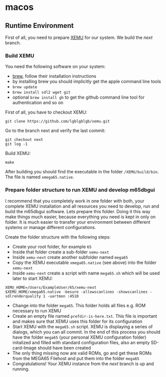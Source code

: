 # macos

## Runtime Environment
First of all, you need to prepare [XEMU](https://github.com/lgblgblgb/xemu/) for our system. We build the *next* branch.

### Build XEMU
You need the following software on your system:

- [brew](https://brew.sh/), follow their installation instructions
- by installing brew you should implicitly get the apple command line tools 
- `brew update`
- `brew install sdl2 wget git`
- optional `brew install gh` to get the github command line tool for authentication and so on


First of all, you have to checkout XEMU:
```
git clone https://github.com/lgblgblgb/xemu.git
```

Go to the branch next and verify the last commit:
```
git checkout next
git log -1
```

Build XEMU:
```
make
```
After building you should find the executable in the folder `/XEMU/build/bin`. The file is named `xmega65.native`.


### Prepare folder structure to run XEMU and develop m65dbgui
I recommend that you completely work in one folder with both, your complete XEMU installation and all resources you need to develop, run and build the m65dbgui software. Lets prepare this folder. Doing it this way make things much easier, because everything you need is kept in only on folder. It is much easier to transfer your environment between different systems or manage different configurations.

Create the folder structure with the following steps:
- Create your root folder, for example `65`
- Inside that folder create a sub-folder `xemu-next`
- Inside `xemu-next` create another subfolder named `mega65`
- Copy the XEMU executable `xmega65.native` (see above) into the folder `xemu-next`
- Inside `xemu-next` create a script with name `mega65.sh` which will be used later to start XEMU:
```
XEMU_HOME=/Users/ExampleUser/65/xemu-next
$XEMU_HOME/xmega65.native -besure -allowscanlines -showscanlines -sdlrenderquality 1 -uartmon :4510
```
- Change into the folder `mega65`. This folder holds all files e.g. ROM necessary to run XEMU
- Create an empty file named `prefdir-is-here.txt`. This file is important and makes sure that XEMU uses this folder for its configuration
- Start XEMU with the `mega65.sh` script. XEMU is displaying a series of dialogs, which you can all commit. In the end of this process you should have the folder `mega65` (your personal XEMU configuration folder) initalized and filled with standard configuration files, also an empty SD-card-Image should have been created
- The only thing missing now are valid ROMs, go and get these ROMs from the MEGA65 Filehost and put them into the folder `mega65`
- Congratulations! Your XEMU instance from the *next* branch is up and running.
